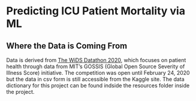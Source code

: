 # Predicting ICU Patient Mortality via ML

## Where the Data is Coming From
Data is derived from [The WiDS Datathon 2020](https://www.kaggle.com/c/widsdatathon2020/overview), which focuses on patient health through data from MIT’s GOSSIS (Global Open Source Severity of Illness Score) initiative. The competition was open until February 24, 2020 but the data in csv form is still accessible from the Kaggle site. The data dictionary for this project can be found indside the resources folder inside the project.
